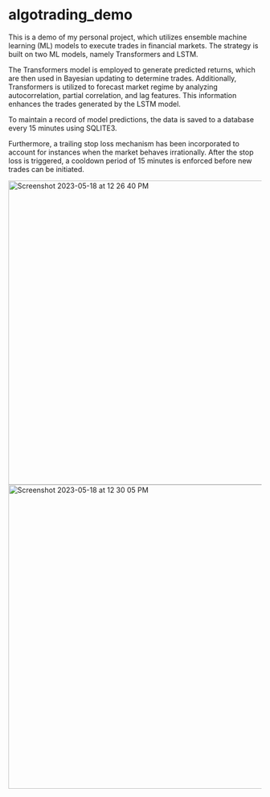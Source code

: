 # algotrading_demo
This is a demo of my personal project, which utilizes ensemble machine learning (ML) models to execute trades in financial markets. The strategy is built on two ML models, namely Transformers and LSTM.

The Transformers model is employed to generate predicted returns, which are then used in Bayesian updating to determine trades. Additionally, Transformers is utilized to forecast market regime by analyzing autocorrelation, partial correlation, and lag features. This information enhances the trades generated by the LSTM model.

To maintain a record of model predictions, the data is saved to a database every 15 minutes using SQLITE3.

Furthermore, a trailing stop loss mechanism has been incorporated to account for instances when the market behaves irrationally. After the stop loss is triggered, a cooldown period of 15 minutes is enforced before new trades can be initiated.

<img width="605" alt="Screenshot 2023-05-18 at 12 26 40 PM" src="https://github.com/icarussfalls/algotrading_demo/assets/109421980/372c8e94-e70c-41cb-890c-365456bb98c9">

<img width="605" alt="Screenshot 2023-05-18 at 12 30 05 PM" src="https://github.com/icarussfalls/algotrading_demo/assets/109421980/b0fc229a-5c0f-4882-9cfa-87adb418dcf2">

